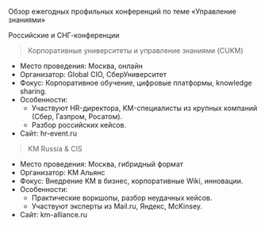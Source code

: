 Обзор ежегодных профильных конференций по теме «Управление знаниями»

Российские и СНГ-конференции
 > Корпоративные университеты и управление знаниями (CUKM)
 * Место проведения: Москва, онлайн
 * Организатор: Global CIO, СберУниверситет
 * Фокус: Корпоративное обучение, цифровые платформы, knowledge sharing.
 * Особенности:
   * Участвуют HR-директора, KM-специалисты из крупных компаний (Сбер, Газпром, Росатом).
   * Разбор российских кейсов.
 * Сайт: hr-event.ru

 >KM Russia & CIS
 * Место проведения: Москва, гибридный формат
 * Организатор: KM Альянс
 * Фокус: Внедрение KM в бизнес, корпоративные Wiki, инновации.
 * Особенности:
   * Практические воркшопы, разбор неудачных кейсов.
   * Участвуют эксперты из Mail.ru, Яндекс, McKinsey.
 * Сайт: km-alliance.ru
